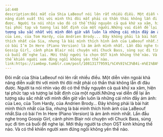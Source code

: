 ```yaml
---
id:440
description:Đôi mắt của Shia LaBeouf nói lên rất nhiều điều. Một diễn viên ngoài khả
năng diễn xuất thì với mình thì đôi mắt phải có thần thái không lẫn đi đâu
được. Người ta nói nhìn vào đó có thể thấy nguyên cả quá khứ xa xăm, hiện
tại phức tạp và tương lai bất định của một người.Những vai diễn để lại ấn
tượng sâu sắc nhất với mình đến giờ vẫn luôn là những cái nhìn đầy ám ảnh:
của Leo, của Tom Hardy, của Andrien Brody... Đây không phải là bài hát mình
thích nhất của Sia, nhưng là bài mình thích hình ảnh của LaBeouf nhất.Sia
có bài I’m In Here (Piano Version) là ám ảnh mình nhất. Lần đầu nghe trong
Gossip Girl, cảnh phim Blair nói chuyện với Chuck Bass, sùng sục đi tìm
cả buổi để nghe lại. Mới thấy người ta chọn OST kinh khủng thế nào. Và có
thể khiến người xem đứng ngồi không yên thế nào.
link:https://iambep.tumblr.com/post/108131779591/%C4%91%C3%B4i-m%E1%BA%AFt-c%E1%BB%A7a-shia-labeouf-n%C3%B3i-l%C3%AAn-r%E1%BA%A5t-nhi%E1%BB%81u-%C4%91i%E1%BB%81u
---
```


Đôi mắt của Shia LaBeouf nói lên rất nhiều điều. Một diễn viên ngoài khả
năng diễn xuất thì với mình thì đôi mắt phải có thần thái không lẫn đi đâu
được. Người ta nói nhìn vào đó có thể thấy nguyên cả quá khứ xa xăm, hiện
tại phức tạp và tương lai bất định của một người.Những vai diễn để lại ấn
tượng sâu sắc nhất với mình đến giờ vẫn luôn là những cái nhìn đầy ám ảnh:
của Leo, của Tom Hardy, của Andrien Brody... Đây không phải là bài hát mình
thích nhất của Sia, nhưng là bài mình thích hình ảnh của LaBeouf nhất.Sia
có bài I’m In Here (Piano Version) là ám ảnh mình nhất. Lần đầu nghe trong
Gossip Girl, cảnh phim Blair nói chuyện với Chuck Bass, sùng sục đi tìm
cả buổi để nghe lại. Mới thấy người ta chọn OST kinh khủng thế nào. Và có
thể khiến người xem đứng ngồi không yên thế nào.